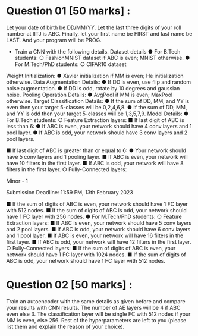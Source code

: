 # Question 01 [50 marks] :
Let your date of birth be DD/MM/YY. Let the last three digits of your roll number at
IITJ is ABC. Finally, let your first name be FIRST and last name be LAST. And your program will
be PROG.
- Train a CNN with the following details.
Dataset details
● For B.Tech students:
○ FashionMNIST dataset if ABC is even; MNIST otherwise.
● For M.Tech/PhD students:
○ CIFAR10 dataset

Weight Initialization:
● Xavier initialization if MM is even; He initialization otherwise.
Data Augmentation Details:
● If DD is even, use flip and random noise augmentation.
● If DD is odd, rotate by 10 degrees and gaussian noise.
Pooling Operation Details:
● AvgPool if MM is even; MaxPool otherwise.
Target Classification Details:
● If the sum of DD, MM, and YY is even then your target 5-classes will be 0,2,4,6,8.
● If the sum of DD, MM, and YY is odd then your target 5-classes will be 1,3,5,7,9.
Model Details:
● For B.Tech students:
○ Feature Extraction layers:
■ If last digit of ABC is less than 6:
● If ABC is even, your network should have 4 conv layers and 1 pool
layer.
● If ABC is odd, your network should have 3 conv layers and 2 pool
layers.

■ If last digit of ABC is greater than or equal to 6:
● Your network should have 5 conv layers and 1 pooling layer.
■ If ABC is even, your network will have 10 filters in the first layer.
■ If ABC is odd, your network will have 8 filters in the first layer.
○ Fully-Connected layers:

Minor - 1

Submission Deadline: 11:59 PM, 13th February 2023

■ If the sum of digits of ABC is even, your network should have 1 FC layer
with 512 nodes.
■ If the sum of digits of ABC is odd, your network should have 1 FC layer
with 256 nodes.
● For M.Tech/PhD students:
○ Feature Extraction layers:
■ If ABC is even, your network should have 5 conv layers and 2 pool layers.
■ If ABC is odd, your network should have 6 conv layers and 1 pool layer.
■ If ABC is even, your network will have 16 filters in the first layer.
■ If ABC is odd, your network will have 12 filters in the first layer.
○ Fully-Connected layers:
■ If the sum of digits of ABC is even, your network should have 1 FC layer
with 1024 nodes.
■ If the sum of digits of ABC is odd, your network should have 1 FC layer
with 512 nodes.

# Question 02 [50 marks] :
Train an autoencoder with the same details as given before and compare your results with CNN
results. The number of AE layers will be 4 if ABC even else 3. The classification layer will be
single FC with 512 nodes if your MM is even, else 256. Rest of the hyperparameters are left to
you (please list them and explain the reason of your choice).
